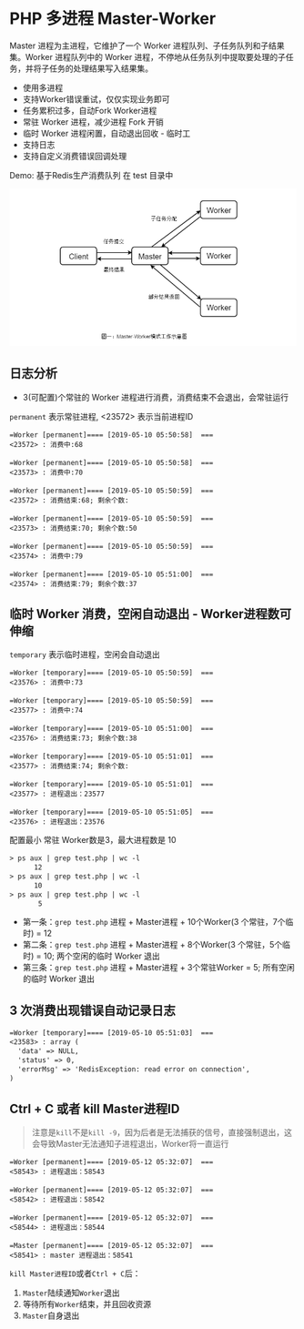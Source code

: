# PHP 多进程 Master-Worker

Master 进程为主进程，它维护了一个 Worker 进程队列、子任务队列和子结果集。Worker 进程队列中的 Worker 进程，不停地从任务队列中提取要处理的子任务，并将子任务的处理结果写入结果集。

- 使用多进程
- 支持Worker错误重试，仅仅实现业务即可
- 任务累积过多，自动Fork Worker进程
- 常驻 Worker 进程，减少进程 Fork 开销
- 临时 Worker 进程闲置，自动退出回收 - 临时工
- 支持日志
- 支持自定义消费错误回调处理

Demo: 基于Redis生产消费队列 在 test 目录中

![PHP](./docs/master-worker.png)

## 日志分析

- 3(可配置)个常驻的 Worker 进程进行消费，消费结束不会退出，会常驻运行

`permanent` 表示常驻进程, <23572> 表示当前进程ID

```
=Worker [permanent]==== [2019-05-10 05:50:58]  ===
<23572> : 消费中:68

=Worker [permanent]==== [2019-05-10 05:50:58]  ===
<23573> : 消费中:70

=Worker [permanent]==== [2019-05-10 05:50:59]  ===
<23572> : 消费结束:68; 剩余个数:

=Worker [permanent]==== [2019-05-10 05:50:59]  ===
<23573> : 消费结束:70; 剩余个数:50

=Worker [permanent]==== [2019-05-10 05:50:59]  ===
<23574> : 消费中:79

=Worker [permanent]==== [2019-05-10 05:51:00]  ===
<23574> : 消费结束:79; 剩余个数:37
```

## 临时 Worker 消费，空闲自动退出 - Worker进程数可伸缩

`temporary` 表示临时进程，空闲会自动退出

```
=Worker [temporary]==== [2019-05-10 05:50:59]  ===
<23576> : 消费中:73

=Worker [temporary]==== [2019-05-10 05:50:59]  ===
<23577> : 消费中:74

=Worker [temporary]==== [2019-05-10 05:51:00]  ===
<23576> : 消费结束:73; 剩余个数:38

=Worker [temporary]==== [2019-05-10 05:51:01]  ===
<23577> : 消费结束:74; 剩余个数:

=Worker [temporary]==== [2019-05-10 05:51:01]  ===
<23577> : 进程退出：23577

=Worker [temporary]==== [2019-05-10 05:51:05]  ===
<23576> : 进程退出：23576
```

配置最小 常驻 Worker数是3，最大进程数是 10

```
> ps aux | grep test.php | wc -l
      12
> ps aux | grep test.php | wc -l
      10
> ps aux | grep test.php | wc -l
       5
```

- 第一条：`grep test.php` 进程 + Master进程 + 10个Worker(3 个常驻，7个临时) = 12
- 第二条：`grep test.php` 进程 + Master进程 + 8个Worker(3 个常驻，5个临时) = 10; 两个空闲的临时 Worker 退出
- 第三条：`grep test.php` 进程 + Master进程 + 3个常驻Worker = 5; 所有空闲的临时 Worker 退出

## 3 次消费出现错误自动记录日志

```
=Worker [temporary]==== [2019-05-10 05:51:03]  ===
<23583> : array (
  'data' => NULL,
  'status' => 0,
  'errorMsg' => 'RedisException: read error on connection',
)
```

## Ctrl + C 或者 kill Master进程ID

> 注意是`kill`不是`kill -9`，因为后者是无法捕获的信号，直接强制退出，这会导致Master无法通知子进程退出，Worker将一直运行

```
=Worker [permanent]==== [2019-05-12 05:32:07]  ===
<58543> : 进程退出：58543

=Worker [permanent]==== [2019-05-12 05:32:07]  ===
<58542> : 进程退出：58542

=Worker [permanent]==== [2019-05-12 05:32:07]  ===
<58544> : 进程退出：58544

=Master [permanent]==== [2019-05-12 05:32:07]  ===
<58541> : master 进程退出：58541
```

`kill Master进程ID`或者`Ctrl + C`后：

1. `Master`陆续通知`Worker`退出
2. 等待所有`Worker`结束，并且回收资源
3. `Master`自身退出